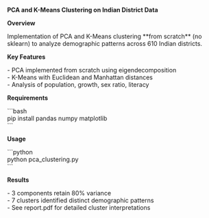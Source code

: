 **PCA and K-Means Clustering on Indian District Data**

 **Overview**

Implementation of PCA and K-Means clustering \*\*from scratch\*\* (no sklearn) to analyze demographic patterns across 610 Indian districts.

 **Key Features**

\-  PCA implemented from scratch using eigendecomposition  
\-  K-Means with Euclidean and Manhattan distances  
\-  Analysis of population, growth, sex ratio, literacy

 **Requirements**

\`\`\`bash  
pip install pandas numpy matplotlib  
\`\`\`

 **Usage**

\`\`\`python  
python pca\_clustering.py  
\`\`\`

**Results**

\- 3 components retain 80% variance  
\- 7 clusters identified distinct demographic patterns  
\- See report.pdf for detailed cluster interpretations  
